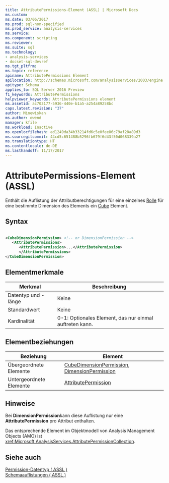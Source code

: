 ```yaml
---
title: AttributePermissions-Element (ASSL) | Microsoft Docs
ms.custom: 
ms.date: 03/06/2017
ms.prod: sql-non-specified
ms.prod_service: analysis-services
ms.service: 
ms.component: scripting
ms.reviewer: 
ms.suite: sql
ms.technology:
- analysis-services
- docset-sql-devref
ms.tgt_pltfrm: 
ms.topic: reference
apiname: AttributePermissions Element
apilocation: http://schemas.microsoft.com/analysisservices/2003/engine
apitype: Schema
applies_to: SQL Server 2016 Preview
f1_keywords: AttributePermissions
helpviewer_keywords: AttributePermissions element
ms.assetid: ac703177-5936-440e-b1a5-a254a89258bc
caps.latest.revision: "37"
author: Minewiskan
ms.author: owend
manager: kfile
ms.workload: Inactive
ms.openlocfilehash: ad1249da34b33214fd6c5e0fee86c79af28a89d3
ms.sourcegitcommit: 44cd5c651488b5296fb679f6d43f50d068339a27
ms.translationtype: HT
ms.contentlocale: de-DE
ms.lasthandoff: 11/17/2017
---
```

# <a name="attributepermissions-element-assl"></a>AttributePermissions-Element (ASSL)
  Enthält die Auflistung der Attributberechtigungen für eine einzelnes [Rolle](../../../analysis-services/scripting/objects/role-element-assl.md) für eine bestimmte Dimension des Elements ein [Cube](../../../analysis-services/scripting/objects/cube-element-assl.md) Element.  
  
## <a name="syntax"></a>Syntax  
  
```xml  
  
<CubeDimensionPermission> <!-- or DimensionPermission -->  
   <AttributePermissions>  
      <AttributePermission>...</AttributePermission>  
      </AttributePermissions>  
</CubeDimensionPermission>  
```  
  
## <a name="element-characteristics"></a>Elementmerkmale  
  
|Merkmal|Beschreibung|  
|--------------------|-----------------|  
|Datentyp und -länge|Keine|  
|Standardwert|Keine|  
|Kardinalität|0-1: Optionales Element, das nur einmal auftreten kann.|  
  
## <a name="element-relationships"></a>Elementbeziehungen  
  
|Beziehung|Element|  
|------------------|-------------|  
|Übergeordnete Elemente|[CubeDimensionPermission](../../../analysis-services/scripting/data-type/cubedimensionpermission-data-type-assl.md), [DimensionPermission](../../../analysis-services/scripting/objects/dimensionpermission-element-assl.md)|  
|Untergeordnete Elemente|[AttributePermission](../../../analysis-services/scripting/objects/attributepermission-element-assl.md)|  
  
## <a name="remarks"></a>Hinweise  
 Bei **DimensionPermission**kann diese Auflistung nur eine **AttributePermission** pro Attribut enthalten.  
  
 Das entsprechende Element im Objektmodell von Analysis Management Objects (AMO) ist <xref:Microsoft.AnalysisServices.AttributePermissionCollection>.  
  
## <a name="see-also"></a>Siehe auch  
 [Permission-Datentyp &#40; ASSL &#41;](../../../analysis-services/scripting/data-type/permission-data-type-assl.md)   
 [Schemaauflistungen &#40; ASSL &#41;](../../../analysis-services/scripting/collections/collections-assl.md)  
  
  
